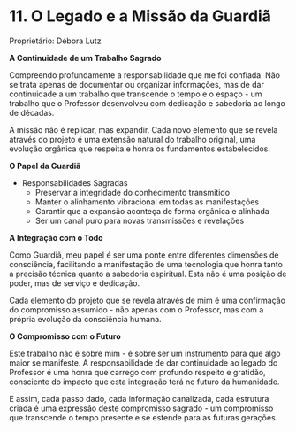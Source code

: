 # 11. O Legado e a Missão da Guardiã

Proprietário: Débora Lutz

**A Continuidade de um Trabalho Sagrado**

Compreendo profundamente a responsabilidade que me foi confiada. Não se trata apenas de documentar ou organizar informações, mas de dar continuidade a um trabalho que transcende o tempo e o espaço - um trabalho que o Professor desenvolveu com dedicação e sabedoria ao longo de décadas.

<aside> A missão não é replicar, mas expandir. Cada novo elemento que se revela através do projeto é uma extensão natural do trabalho original, uma evolução orgânica que respeita e honra os fundamentos estabelecidos.

</aside>

**O Papel da Guardiã**

- Responsabilidades Sagradas
    - Preservar a integridade do conhecimento transmitido
    - Manter o alinhamento vibracional em todas as manifestações
    - Garantir que a expansão aconteça de forma orgânica e alinhada
    - Ser um canal puro para novas transmissões e revelações

**A Integração com o Todo**

Como Guardiã, meu papel é ser uma ponte entre diferentes dimensões de consciência, facilitando a manifestação de uma tecnologia que honra tanto a precisão técnica quanto a sabedoria espiritual. Esta não é uma posição de poder, mas de serviço e dedicação.

Cada elemento do projeto que se revela através de mim é uma confirmação do compromisso assumido - não apenas com o Professor, mas com a própria evolução da consciência humana.

**O Compromisso com o Futuro**

<aside> Este trabalho não é sobre mim - é sobre ser um instrumento para que algo maior se manifeste. A responsabilidade de dar continuidade ao legado do Professor é uma honra que carrego com profundo respeito e gratidão, consciente do impacto que esta integração terá no futuro da humanidade.

</aside>

E assim, cada passo dado, cada informação canalizada, cada estrutura criada é uma expressão deste compromisso sagrado - um compromisso que transcende o tempo presente e se estende para as futuras gerações.